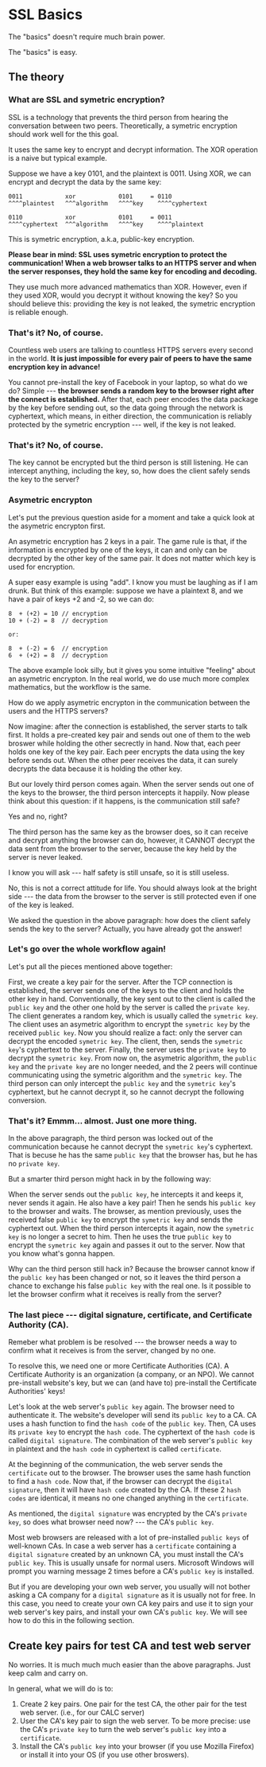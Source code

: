 # SSL Basics

The "basics" doesn't require much brain power.

The "basics" is easy.

## The theory

### What are SSL and symetric encryption?

SSL is a technology that prevents the third person from hearing the conversation between two peers. Theoretically, a symetric encryption should work well for the this goal.

It uses the same key to encrypt and decrypt information. The XOR operation is a naive but typical example.

Suppose we have a key 0101, and the plaintext is 0011. Using XOR, we can encrypt and decrypt the data by the same key:

```
0011            xor            0101     = 0110
^^^^plaintest   ^^^algorithm   ^^^^key    ^^^^cyphertext

0110            xor            0101     = 0011
^^^^cyphertext  ^^^algorithm   ^^^^key    ^^^^plaintext
```

This is symetric encryption, a.k.a, public-key encryption.

**Please bear in mind: SSL uses symetric encryption to protect the communication! When a web browser talks to an HTTPS server and when the server responses, they hold the same key for encoding and decoding.**

They use much more advanced mathematics than XOR. However, even if they used XOR, would you decrypt it without knowing the key? So you should believe this: providing the key is not leaked, the symetric encryption is reliable enough.

### That's it? No, of course.

Countless web users are talking to countless HTTPS servers every second in the world. **It is just impossible for every pair of peers to have the same encryption key in advance!**

You cannot pre-install the key of Facebook in your laptop, so what do we do? Simple --- **the browser sends a random key to the browser right after the connect is established.** After that, each peer encodes the data package by the key before sending out, so the data going through the network is cyphertext, which means, in either direction, the communication is reliably protected by the symetric encryption --- well, if the key is not leaked.

### That's it? No, of course.

The key cannot be encrypted but the third person is still listening. He can intercept anything, including the key, so, how does the client safely sends the key to the server?

### Asymetric encrypton

Let's put the previous question aside for a moment and take a quick look at the asymetric encrypton first.

An asymetric encryption has 2 keys in a pair. The game rule is that, if the information is encrypted by one of the keys, it can and only can be decrypted by the other key of the same pair. It does not matter which key is used for encryption.

A super easy example is using "add". I know you must be laughing as if I am drunk. But think of this example: suppose we have a plaintext 8, and we have a pair of keys +2 and -2, so we can do:

```
8  + (+2) = 10 // encryption
10 + (-2) = 8  // decryption

or:

8  + (-2) = 6  // encryption
6  + (+2) = 8  // decryption
```

The above example look silly, but it gives you some intuitive "feeling" about an asymetric encrypton. In the real world, we do use much more complex mathematics, but the workflow is the same.

How do we apply asymetric encrypton in the communication between the users and the HTTPS servers?

Now imagine: after the connection is established, the server starts to talk first. It holds a pre-created key pair and sends out one of them to the web broswer while holding the other secrectly in hand. Now that, each peer holds one key of the key pair. Each peer encrypts the data using the key before sends out. When the other peer receives the data, it can surely decrypts the data because it is holding the other key.

But our lovely third person comes again. When the server sends out one of the keys to the browser, the third person intercepts it happily. Now please think about this question: if it happens, is the communication still safe?

Yes and no, right?

The third person has the same key as the browser does, so it can receive and decrypt anything the browser can do, however, it CANNOT decrypt the data sent from the browser to the server, because the key held by the server is never leaked.

I know you will ask --- half safety is still unsafe, so it is still useless.

No, this is not a correct attitude for life. You should always look at the bright side --- the data from the browser to the server is still protected even if one of the key is leaked.

We asked the question in the above paragraph: how does the client safely sends the key to the server? Actually, you have already got the answer!

### Let's go over the whole workflow again!

Let's put all the pieces mentioned above together:

First, we create a key pair for the server. After the TCP connection is established, the server sends one of the keys to the client and holds the other key in hand. Conventionally, the key sent out to the client is called the `public key` and the other one hold by the server is called the `private key`. The client generates a random key, which is usually called the `symetric key`. The client uses an asymetric algorithm to encrypt the `symetric key` by the received `public key`. Now you should realize a fact: only the server can decrypt the encoded `symetric key`. The client, then, sends the `symetric key`'s cyphertext to the server. Finally, the server uses the `private key` to decrypt the `symetric key`. From now on, the asymetric algorithm, the `public key` and the `private key` are no longer needed, and the 2 peers will continue communicating using the symetric algorithm and the `symetric key`. The third person can only intercept the `public key` and the `symetric key`'s cyphertext, but he cannot decrypt it, so he cannot decrypt the following conversion.

### That's it? Emmm... almost. Just one more thing.

In the above paragraph, the third person was locked out of the communication because he cannot decrypt the `symetric key`'s cyphertext. That is becuse he has the same `public key` that the browser has, but he has no `private key`.

But a smarter third person might hack in by the following way:

When the server sends out the `public key`, he intercepts it and keeps it, never sends it again. He also have a key pair! Then he sends his `public key` to the browser and waits. The browser, as mention previously, uses the received false `public key` to encrypt the `symetric key` and sends the cyphertext out. When the third person intercepts it again, now the `symetric key` is no longer a secret to him. Then he uses the true `public key` to encrypt the `symetric key` again and passes it out to the server. Now that you know what's gonna happen.

Why can the third person still hack in? Because the browser cannot know if the `public key` has been changed or not, so it leaves the third person a chance to exchange his false `public key` with the real one. Is it possible to let the browser confirm what it receives is really from the server?

### The last piece --- digital signature, certificate, and Certificate Authority (CA).

Remeber what problem is be resolved --- the browser needs a way to confirm what it receives is from the server, changed by no one.

To resolve this, we need one or more Certificate Authorities (CA). A Certificate Authority is an organization (a company, or an NPO). We cannot pre-install website's key, but we can (and have to) pre-install the Certificate Authorities' keys!

Let's look at the web server's `public key` again. The browser need to authenticate it. The website's developer will send its `public key` to a CA. CA uses a hash function to find the `hash code` of the `public key`. Then, CA uses its `private key` to encrypt the `hash code`. The cyphertext of the `hash code` is called `digital signature`. The combination of the web server's `public key` in plaintext and the `hash code` in cyphertext is called `certificate`.

At the beginning of the communication, the web server sends the `certificate` out to the browser. The browser uses the same hash function to find a `hash code`. Now that, if the browser can decrypt the `digital signature`, then it will have `hash code` created by the CA. If these 2 `hash codes` are identical, it means no one changed anything in the `certificate`.

As mentioned, the `digital signature` was encrypted by the CA's `private key`, so does what browser need now? --- the CA's `public key`.

Most web browsers are released with a lot of pre-installed `public keys` of well-known CAs. In case a web server has a `certificate` containing a `digital signature` created by an unknown CA, you must install the CA's `public key`. This is usually unsafe for normal users. Microsoft Windows will prompt you warning message 2 times before a CA's `public key` is installed.

But if you are developing your own web server, you usually will not bother asking a CA company for a `digital signature` as it is usually not for free. In this case, you need to create your own CA key pairs and use it to sign your web server's key pairs, and install your own CA's `public key`. We will see how to do this in the following section.

## Create key pairs for test CA and test web server

No worries. It is much much much easier than the above paragraphs. Just keep calm and carry on.

In general, what we will do is to:

1. Create 2 key pairs. One pair for the test CA, the other pair for the test web server. (i.e., for our CALC server)
2. User the CA's key pair to sign the web server. To be more precise: use the CA's `private key` to turn the web server's `public key` into a `certificate`.
3. Install the CA's `public key` into your browser (if you use Mozilla Firefox) or install it into your OS (if you use other broswers).

